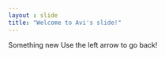 ```yaml
---
layout : slide
title: "Welcome to Avi's slide!"
---
```

Something new
Use the left arrow to go back!
